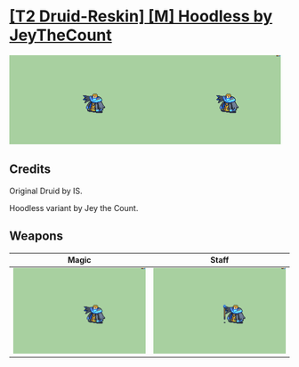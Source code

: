 # [\[T2 Druid-Reskin\] \[M\] Hoodless by JeyTheCount](./)

<img src="./6.%20Magic/Magic_000.png" alt="[T2 Druid-Reskin] [M] Hoodless by JeyTheCount standing" />

## Credits

Original Druid by IS.

Hoodless variant by Jey the Count.

## Weapons


|Magic |Staff |
|  :---: | :---: |
| <img alt="Magic animation" src="./6.%20Magic/Magic.gif" /> | <img alt="Staff animation" src="./7.%20Staff/Staff.gif" /> |
